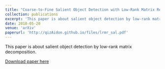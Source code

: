 ```yaml
---
title: "Coarse-to-Fine Salient Object Detection with Low-Rank Matrix Recovery"
collection: publications
excerpt: 'This paper is about salient object detection by low-rank matrix decomposition.'
date: 2018-05-20
venue: 'arXiv'
paperurl: 'http://qizAidon.github.io/files/lrmr_sal.pdf'
---
```

This paper is about salient object detection by low-rank matrix decomposition.

[Download paper here](http://qizAidon.github.io/files/lrmr_sal.pdf)
